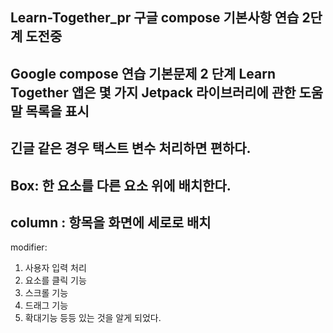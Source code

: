 Learn-Together_pr
구글 compose 기본사항 연습 2단계 도전중
--
Google compose 연습 기본문제 2 단계
Learn Together 앱은 몇 가지 Jetpack 라이브러리에 관한 도움말 목록을 표시
--
긴글 같은 경우 택스트 변수 처리하면 편하다.
--
Box: 한 요소를 다른 요소 위에 배치한다.
--
column : 항목을 화면에 세로로 배치
--
modifier: 
1. 사용자 입력 처리
2. 요소를 클릭 기능
3. 스크롤 기능
4. 드래그 기능
5. 확대기능 등등 있는 것을 알게 되었다.
